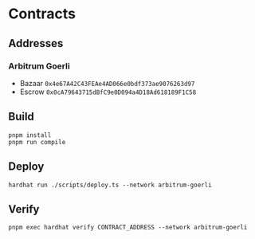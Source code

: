 # Contracts

## Addresses

### Arbitrum Goerli

- Bazaar `0x4e67A42C43FEAe4AD066e0bdf373ae9076263d97`
- Escrow `0x0cA79643715dBfC9e0D094a4D18Ad618189F1C58`

## Build

```
pnpm install
pnpm run compile
```

## Deploy

```
hardhat run ./scripts/deploy.ts --network arbitrum-goerli
```

## Verify

```
pnpm exec hardhat verify CONTRACT_ADDRESS --network arbitrum-goerli
```
